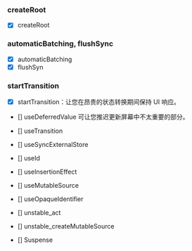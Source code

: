 ### createRoot
- [x] createRoot

### automaticBatching, flushSync
- [x] automaticBatching
- [x] flushSyn

### startTransition
- [x] startTransition：让您在昂贵的状态转换期间保持 UI 响应。
- [] useDeferredValue 可让您推迟更新屏幕中不太重要的部分。
- [] useTransition

- [] useSyncExternalStore
- [] useId
- [] useInsertionEffect
- [] useMutableSource
- [] useOpaqueIdentifier
- [] unstable_act
- [] unstable_createMutableSource
- [] Suspense